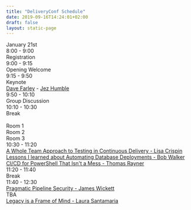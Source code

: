 ```yaml
---
title: "DeliveryConf Schedule"
date: 2019-09-16T14:24:01+02:00
draft: false
layout: static-page
---
```


<div class="container">
  <div class="row justify-content-center">
    <div class="col-md schedule schedule-header">
    January 21st
    </div>
  </div>
  <div class="row">
    <div class="col-md-3 schedule">
      8:00 - 9:00
    </div>
    <div class="col-md schedule">
      Registration
    </div>
  </div>
  <div class="row">
    <div class="col-md-3 schedule">
      9:00 - 9:15
    </div>
    <div class="col-md schedule">
      Opening Welcome
    </div>
  </div>
  <div class="row">
    <div class="col-md-3 schedule">
      9:15 - 9:50
    </div>
    <div class="col-md schedule">
      Keynote<br>
      <a href="/speakers/dave-farley/">Dave Farley</a> - <a href="/speakers/jez-humble/">Jez Humble</a>
    </div>
  </div>
  <div class="row">
    <div class="col-md-3 schedule">
      9:50 - 10:10
    </div>
    <div class="col-md schedule">
      Group Discussion<br>
    </div>
  </div>
  <div class="row">
    <div class="col-md-3 schedule">
      10:10 - 10:30
    </div>
    <div class="col-md schedule">
      Break<br>
    </div>
  </div>
  <div class="row">
    <div class="col-md schedule">
      &nbsp;
    </div>
    <div class="col-md schedule">
      Room 1
    </div>
        <div class="col-md schedule">
      Room 2
    </div>
        <div class="col-md schedule">
      Room 3
    </div>
  </div>
  <div class="row">
    <div class="col-md schedule">
      10:30 - 11:20
    </div>
    <div class="col-md schedule">
      <a href="/talks/a-whole-team-approach-to-testing-in-continuous-delivery/">A Whole Team Approach to Testing in Continuous Delivery - Lisa Crispin</a>
    </div>
        <div class="col-md schedule">
      <a href="/talks/lessons-i-learned-about-automating-database-deployments/">Lessons I learned about Automating Database Deployments - Bob Walker</a>
    </div>
        <div class="col-md schedule">
      <a href="/talks/ci-cd-for-powershell-that-isnt-a-mess/">CI/CD for PowerShell That Isn't a Mess - Thomas Rayner</a>
    </div>
  </div>
  <div class="row">
    <div class="col-md-3 schedule">
      11:20 - 11:40
    </div>
    <div class="col-md schedule">
      Break<br>
    </div>
  </div>
  <div class="row">
    <div class="col-md schedule">
      11:40 - 12:30
    </div>
    <div class="col-md schedule">
      <a href="/talks/pragmatic-pipeline-security/">Pragmatic Pipeline Security - James Wickett</a>
    </div>
    <div class="col-md schedule">
      TBA
    </div>
    <div class="col-md schedule">
      <a href="/speakers/laura-santamaria">Legacy is a Frame of Mind - Laura Santamaria</a>
    </div>
  </div>
</div>
